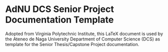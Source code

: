 # AdNU DCS Senior Project Documentation Template

Adopted from Virginia Polytechnic Institute, this LaTeX document is used by the Ateneo de Naga University Department of Computer Science (DCS) as template for the Senior Thesis/Capstone Project documentation.
